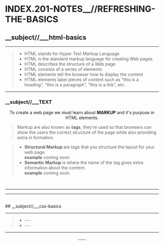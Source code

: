 # INDEX.201-NOTES__//REFRESHING-THE-BASICS

## __subject//___html-basics

<hr>
<blockquote>
<ul>
   <li>HTML stands for Hyper Text Markup Language</li>
   <li>HTML is the standard markup language for creating Web pages</li>
   <li>HTML describes the structure of a Web page</li>
   <li>HTML consists of a series of elements</li>
   <li>HTML elements tell the browser how to display the content</li>
   <li>HTML elements label pieces of content such as "this is a heading", "this is a paragraph", "this is a link", etc.</li>
</ul>
</blockquote>
 
<hr>

### __subject//___TEXT

<center> To create a web page we must learn about <b> MARKUP</b> and it's purpose in HTML elements. </center>

> Markup are also known as <b>tags</b>, they're used so that browsers can show the users the correct structure of the page while also providing extra in formation.

<blockquote>
<ul>
   <li> <b> Structural Markup </b> are tags that you structure the layout for your web page. </li>
    <b>example</b> coming soon
<br>
   <li> <b> Semantic Markup </b> is where the name of the tag gives extra information about the content. </li>
   <b>example</b> coming soon
</ul>
</blockquote>
<br>
<hr><hr>
<br>
## __subject//___css-basics
<hr>
<blockquote>
<ul>
   <li>---</li>
   <li>---</li>
   
</ul>
</blockquote>

<hr>
<center> ---- </center>